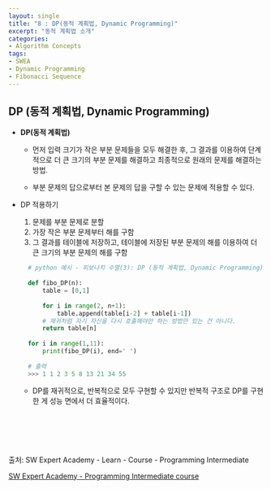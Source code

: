 ```yaml
---
layout: single
title: "8 : DP(동적 계획법, Dynamic Programming)"
excerpt: "동적 계획법 소개"
categories: 
- Algorithm Concepts
tags:
- SWEA
- Dynamic Programming
- Fibonacci Sequence
---
```

## DP (동적 계획법, Dynamic Programming)

- <strong>DP(동적 계획법)</strong>

  - 먼저 입력 크기가 작은 부분 문제들을 모두 해결한 후, 그 결과를 이용하여 단계적으로 더 큰 크기의 부분 문제를 해결하고 최종적으로 원래의 문제를 해결하는 방법.
  
  - 부분 문제의 답으로부터 본 문제의 답을 구할 수 있는 문제에 적용할 수 있다.
  
- DP 적용하기
  
  1. 문제를 부분 문제로 분할
    2. 가장 작은 부분 문제부터 해를 구함
    3. 그 결과를 테이블에 저장하고, 테이블에 저장된 부분 문제의 해를 이용하여 더 큰 크기의 부분 문제의 해를 구함
  
  ```python
    # python 예시 - 피보나치 수열(3): DP (동적 계획법, Dynamic Programming)
    
    def fibo_DP(n):
        table = [0,1]
    
        for i in range(2, n+1):
            table.append(table[i-2] + table[i-1])
        # 재귀처럼 자기 자신을 다시 호출해야만 하는 방법만 있는 건 아니다.
        return table[n]
    
    for i in range(1,11):
        print(fibo_DP(i), end=' ')
        
    # 출력
    >>> 1 1 2 3 5 8 13 21 34 55
  ```
  
  - DP를 재귀적으로, 반복적으로 모두 구현할 수 있지만 반복적 구조로 DP를 구현한 게 성능 면에서 더 효율적이다.
  

<br>

<br>

<br>

<br>

출처: SW Expert Academy - Learn - Course - Programming Intermediate

[SW Expert Academy - Programming Intermediate course](https://swexpertacademy.com/main/learn/course/subjectList.do?courseId=AVuPDN86AAXw5UW6)

